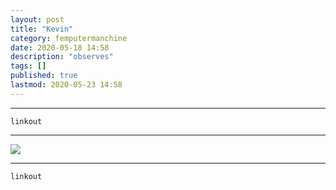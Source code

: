 ```yaml
---
layout: post
title: "Kevin"
category: femputermanchine
date: 2020-05-18 14:58
description: "observes"
tags: []
published: true
lastmod: 2020-05-23 14:58
---
```


*****

`linkout`

*****

<img src="{{ site.url }}/assets/img/ca32.jpg" />


*****
`linkout`
